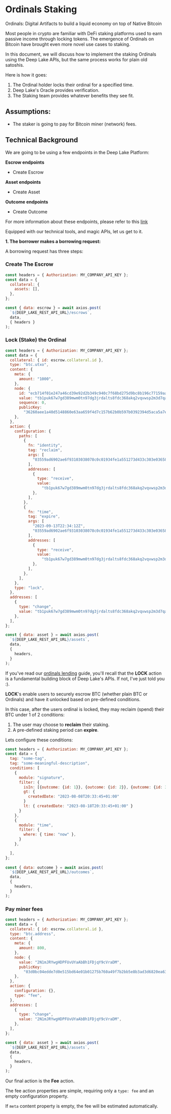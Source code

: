 # Ordinals Staking

Ordinals: Digital Artifacts to build a liquid economy on top of Native Bitcoin

Most people in crypto are familiar with DeFi staking platforms used to earn passive income through locking tokens. The emergence of Ordinals on Bitcoin have brought even more novel use cases to staking.

In this document, we will discuss how to implement the staking Ordinals using the Deep Lake APIs, but the same process works for plain old satoshis.

Here is how it goes:

1. The Ordinal holder locks their ordinal for a specified time.
1. Deep Lake's Oracle provides verification.
1. The Staking team provides whatever benefits they see fit.

## Assumptions:

- The staker is going to pay for Bitcoin miner (network) fees.

## Technical Background

We are going to be using a few endpoints in the Deep Lake Platform:

<strong>Escrow endpoints</strong>

- Create Escrow

<strong>Asset endpoints</strong>

- Create Asset

<strong>Outcome endpoints</strong>

- Create Outcome

For more information about these endpoints, please refer to this [link](https://developers.deeplake.fi)

Equipped with our technical tools, and magic APIs, let us get to it.

<strong>1. The borrower makes a borrowing request:</strong>

A borrowing request has three steps:

### Create The Escrow

```javascript
const headers = { Authorization: MY_COMPANY_API_KEY };
const data = {
  collateral: {
    assets: [],
  },
};

const { data: escrow } = await axios.post(
  `${DEEP_LAKE_REST_API_URL}/escrows`,
  data,
  { headers }
);
```

### Lock (Stake) the Ordinal

```javascript
const headers = { Authorization: MY_COMPANY_API_KEY };
const data = {
  collateral: { id: escrow.collateral.id },
  type: "btc.utxo",
  content: {
    meta: {
      amount: "1000",
    },
    node: {
      id: "ecb714f01e247a46cd39e92d2b349c940c7f68bd275d9bc8b196c77159aa2f85",
      value: "tb1puk67w7gd389mwm0tn97dg3jrdalts8fdc368akq2vqvwsp2m3d7qahuwk6",
      sequence: 0,
      publicKey:
        "36260aee1a40d5148860e63aa659f4d7c157b62b0b597b0392394d5aca5a7e12",
    },
  },
  action: {
    configuration: {
      paths: [
        {
          fn: "identity",
          tag: "reclaim",
          args: [
            "03559ad6902ae6f93103038078c0c01934fe1a551273d433c303e03658b117daa6",
          ],
          addresses: [
            {
              type: "receive",
              value:
                "tb1puk67w7gd389mwm0tn97dg3jrdalts8fdc368akq2vqvwsp2m3d7qahuwk6",
            },
          ],
        },
        {
          fn: "time",
          tag: "expire",
          args: [
            "2023-09-13T22:34:12Z",
            "03559ad6902ae6f93103038078c0c01934fe1a551273d433c303e03658b117daa6",
          ],
          addresses: [
            {
              type: "receive",
              value:
                "tb1puk67w7gd389mwm0tn97dg3jrdalts8fdc368akq2vqvwsp2m3d7qahuwk6",
            },
          ],
        },
      ],
    },
    type: "lock",
  },
  addresses: [
    {
      type: "change",
      value: "tb1puk67w7gd389mwm0tn97dg3jrdalts8fdc368akq2vqvwsp2m3d7qahuwk6",
    },
  ],
};

const { data: asset } = await axios.post(
  `${DEEP_LAKE_REST_API_URL}/assets`,
  data,
  {
    headers,
  }
);
```

If you've read our [ordinals lending](./ordinals-lending.md) guide, you'll recall that the <strong>LOCK</strong> action is a fundamental building block of Deep Lake's APIs. If not, I've just told you :).

<strong>LOCK</strong>'s enable users to securely escrow BTC (whether plain BTC or Ordinals) and have it unlocked based on pre-defined conditions.

In this case, after the users ordinal is locked, they may reclaim (spend) their BTC under 1 of 2 conditions:

1. The user may choose to <strong>reclaim</strong> their staking.
2. A pre-defined staking period can <strong>expire</strong>.

Lets configure these conditions:

```javascript
const headers = { Authorization: MY_COMPANY_API_KEY };
const data = {
  tag: "some-tag",
  tag: "some-meaningful-description",
  conditions: [
    {
      module: "signature",
      filter: {
        isIn: [{outcome: {id: 1}}, {outcome: {id: 2}}, {outcome: {id: 3}}, ],
        gt: {
          createdDate: "2023-08-08T20:33:45+01:00"
        }
        lt: { createdDate: "2023-08-18T20:33:45+01:00" }
      }
    },
    {
      module: "time",
      filter: {
        where: { time: "now" },
      }
    },

  ],
};
​
const { data: outcome } = await axios.post(
  `${DEEP_LAKE_REST_API_URL}/outcomes`,
  data,
  {
    headers,
  }
);
```

### Pay miner fees

```javascript
const headers = { Authorization: MY_COMPANY_API_KEY };
const data = {
  collateral: { id: escrow.collateral.id },
  type: "btc.address",
  content: {
    meta: {
      amount: 800,
    },
    node: {
      value: "2N1mJRYwgHDPFUvUYaAbBh1FDjqY9cVraDM",
      publicKey:
        "03d0bc04edde7d0e515bd64e01b01275b760a49f7b2bb5e8b3ad3d6820ea632bbd",
    },
  },
  action: {
    configuration: {},
    type: "fee",
  },
  addresses: [
    {
      type: "change",
      value: "2N1mJRYwgHDPFUvUYaAbBh1FDjqY9cVraDM",
    },
  ],
};

const { data: asset } = await axios.post(
  `${DEEP_LAKE_REST_API_URL}/assets`,
  data,
  {
    headers,
  }
);
```

Our final action is the <strong>Fee</strong> action.

The fee action properties are simple, requiring only a `type: fee` and an empty configuration property.

If `meta` content property is empty, the fee will be estimated automatically.
